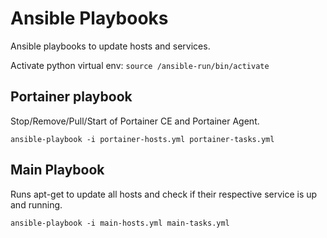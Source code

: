 # Ansible Playbooks

Ansible playbooks to update hosts and services.

Activate python virtual env: `source /ansible-run/bin/activate`

## Portainer playbook

Stop/Remove/Pull/Start of Portainer CE and Portainer Agent.

`ansible-playbook -i portainer-hosts.yml portainer-tasks.yml`

## Main Playbook

Runs apt-get to update all hosts and check if their respective service is up and running.

`ansible-playbook -i main-hosts.yml main-tasks.yml`
